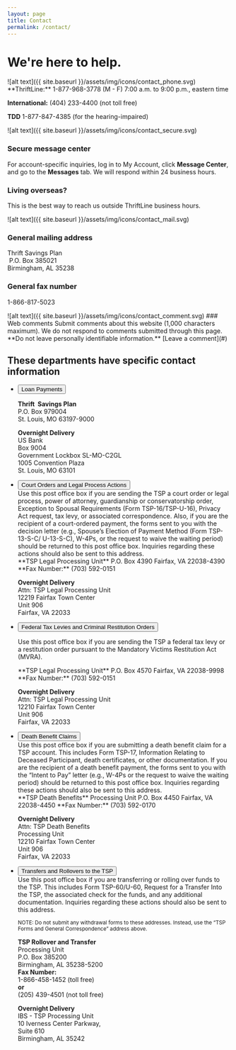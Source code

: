 ```yaml
---
layout: page
title: Contact
permalink: /contact/
---
```

# We're here to help.

<section id="contact">
<!-- ROW 1 -->
<div class="usa-grid-full usa-layout-docs-main_content">
  <div class="usa-width-one-half" markdown="1">
![alt text]({{ site.baseurl }}/assets/img/icons/contact_phone.svg)
**ThriftLine:** 1-877-968-3778  
(M - F) 7:00 a.m. to 9:00 p.m., eastern time

**International:**
(404) 233-4400 (not toll free)

**TDD**
1-877-847-4385 (for the hearing-impaired)
  </div>
  <div class="usa-width-one-half" markdown="1">
![alt text]({{ site.baseurl }}/assets/img/icons/contact_secure.svg)

### Secure message center
For account-specific inquiries, log in to My Account, click **Message Center**, and go to the **Messages** tab. We will respond within 24 business hours.

<div class="usa-alert usa-alert-info">
  <div class="usa-alert-body">
  <h3 class="usa-alert-heading">Living overseas?</h3>
  <p class="usa-alert-text">This is the best way to reach us outside ThriftLine business hours.</p>
  </div>
</div>


  </div>
</div>
<!-- ROW 2 -->
<div class="usa-grid-full usa-layout-docs-main_content">
<div class="usa-width-one-half" markdown="1">

![alt text]({{ site.baseurl }}/assets/img/icons/contact_mail.svg)
### General mailing address
Thrift Savings Plan  
 P.O. Box 385021   
Birmingham, AL 35238

### General fax number
1-866-817-5023

</div>
  <!-- WEB COMMENTS -->
    <div class="usa-width-one-half" markdown="1">
![alt text]({{ site.baseurl }}/assets/img/icons/contact_comment.svg)
### Web comments    
Submit comments about this website (1,000 characters maximum). We do not respond to comments submitted through this page.
**Do not leave personally identifiable information.**
[Leave a comment](#)

</div>
    <!-- MAIL & FAX -->
</div>
<!-- ROW 3 -->
</section>

## These departments have specific contact information

<ul class="usa-accordion">
  <li>
    <button class="usa-accordion-button"
      aria-expanded="false"
      aria-controls="a1">
      Loan Payments
    </button>
<div id="a1" class="usa-accordion-content" markdown="1">

**Thrift Savings Plan**  
P.O. Box 979004  
St. Louis, MO 63197-9000

**Overnight Delivery**  
US Bank  
Box 9004  
Government Lockbox SL-MO-C2GL  
1005 Convention Plaza  
St. Louis, MO 63101  
</div>
</li>
<li>
    <button class="usa-accordion-button"
      aria-expanded="false"
      aria-controls="a2">
      Court Orders and Legal Process Actions
    </button>
<div id="a2" class="usa-accordion-content">
<div class="usa-grid-full">
<div class="usa-width-two-thirds" markdown="1">
Use this post office box if you are sending the TSP a court order or legal process,
power of attorney, guardianship or conservatorship order, Exception to Spousal
Requirements (Form TSP-16/TSP-U-16), Privacy Act request, tax levy, or associated
correspondence. Also, if you are the recipient of a court-ordered payment, the forms
sent to you with the decision letter (e.g., Spouse’s Election of Payment Method
(Form TSP-13-S-C/ U-13-S-C), W-4Ps, or the request to waive the waiting period)
should be returned to this post office box. Inquiries regarding these actions should
also be sent to this address.
</div>
<div class="usa-width-one-third" markdown="1">
**TSP Legal Processing Unit**  
P.O. Box 4390  
Fairfax, VA 22038-4390  
**Fax Number:**  
(703) 592-0151  

**Overnight Delivery**  
Attn: TSP Legal Processing Unit  
12219 Fairfax Town Center  
Unit 906  
Fairfax, VA 22033  
</div>
</div>




</div>
  </li><li>
    <button class="usa-accordion-button"
      aria-expanded="false"
      aria-controls="a3">
      Federal Tax Levies and Criminal Restitution Orders
    </button>
<div id="a3" class="usa-accordion-content">
<div class="usa-grid-full">
<div class="usa-width-two-thirds" markdown="1">

Use this post office box if you are sending the TSP a federal tax levy or a restitution
order pursuant to the Mandatory Victims Restitution Act (MVRA).
</div>
<div class="usa-width-one-third" markdown="1">
**TSP Legal Processing Unit**  
P.O. Box 4570  
Fairfax, VA 22038-9998  
**Fax Number:**  
(703) 592-0151  

**Overnight Delivery**  
Attn: TSP Legal Processing Unit  
12210 Fairfax Town Center  
Unit 906  
Fairfax, VA 22033  
</div>
</div>




</div>
  </li><li>
    <button class="usa-accordion-button"
      aria-expanded="false"
      aria-controls="a4">
      Death Benefit Claims
    </button>
<div id="a4" class="usa-accordion-content">

<div class="usa-grid-full">
<div class="usa-width-two-thirds" markdown="1">
Use this post office box if you are submitting a death benefit claim for a TSP
account. This includes Form TSP-17, Information Relating to Deceased
Participant, death certificates, or other documentation. If you are the recipient of a
death benefit payment, the forms sent to you with the “Intent to Pay” letter (e.g.,
W-4Ps or the request to waive the waiting period) should be returned to this post
office box. Inquiries regarding these actions should also be sent to this address.
</div>
<div class="usa-width-one-third" markdown="1">
**TSP Death Benefits**  
Processing Unit  
P.O. Box 4450  
Fairfax, VA 22038-4450  
**Fax Number:**  
(703) 592-0170  

**Overnight Delivery**  
Attn: TSP Death Benefits  
Processing Unit  
12210 Fairfax Town Center  
Unit 906  
Fairfax, VA 22033  
</div>
</div>



</div>
  </li><li>
    <button class="usa-accordion-button"
      aria-expanded="false"
      aria-controls="a5">
      Transfers and Rollovers to the TSP
    </button>
<div id="a5" class="usa-accordion-content">

<div class="usa-grid-full">
<div class="usa-width-two-thirds" markdown="1">
Use this post office box if you are transferring or rolling over funds to the TSP. This
includes Form TSP-60/U-60, Request for a Transfer Into the TSP, the associated
check for the funds, and any additional documentation. Inquiries regarding these
actions should also be sent to this address.

<small>NOTE: Do not submit any withdrawal forms to these addresses. Instead, use the “TSP Forms
and General Correspondence” address above.</small>

</div>
<div class="usa-width-one-third" markdown="1">

**TSP Rollover and Transfer**  
Processing Unit  
P.O. Box 385200  
Birmingham, AL 35238-5200  
**Fax Number:**  
1-866-458-1452 (toll free)  
**or**  
(205) 439-4501 (not toll free)  

**Overnight Delivery**  
IBS - TSP Processing Unit  
10 Iverness Center Parkway,  
Suite 610  
Birmingham, AL 35242  

</div>
</div>




</div>
  </li>
</ul>


<!-- CONTENT END -->
